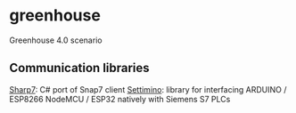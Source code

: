 # greenhouse
Greenhouse 4.0 scenario

## Communication libraries
[Sharp7](http://snap7.sourceforge.net/sharp7.html): C# port of Snap7 client
[Settimino](http://settimino.sourceforge.net/): library for interfacing ARDUINO / ESP8266 NodeMCU / ESP32 natively with Siemens S7 PLCs
